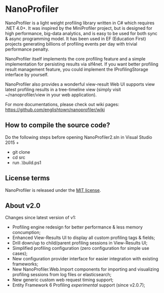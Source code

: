 NanoProfiler
============

NanoProfiler is a light weight profiling library written in C# which requires .NET 4.0+. It was inspired by the MiniProfiler project, but is designed for high performance, big-data analytics, and is easy to be used for both sync & async programming model. It has been used in EF (Education First) projects generating billions of profiling events per day with trivial performance penalty.

NanoProfiler itself implements the core profiling feature and a simple implementation for persisting results via slf4net. If you want better profiling result management feature, you could implement the IProfilingStorage interface by yourself.

NanoProfiler also provides a wonderful view-result Web UI supports view latest profiling results in a tree-timeline view (simply visit ~/nanoprofiler/view in your web application). 

For more documentations, please check out wiki pages: https://github.com/englishtown/nanoprofiler/wiki

How to compile the source code?
-------------------------------
Do the following steps before opening NanoProfiler2.sln in Visual Studio 2015 +

- git clone
- cd src
- run .\build.ps1

License terms
-------------
NanoProfiler is released under the [MIT license](http://englishtown.mit-license.org).

About v2.0
----------

Changes since latest version of v1:

- Profiling engine redesign for better performance & less memory concumption;
- Enhanced View-Results UI to display all custom profiling tags & fields;
- Drill down/up to child/parent profiling sessions in View-Results UI;
- Simplified profiling configuration (zero configuration for simple use cases);
- New configuration provider interface for easier integration with existing frameworks;
- New NanoProfiler.Web.Import components for importing and visualizing profiling sessions from log files or elasticsearch;
- New generic custom web request timing support;
- Entity Framework 6 Profiling *experimental* support (since v2.0.7);
